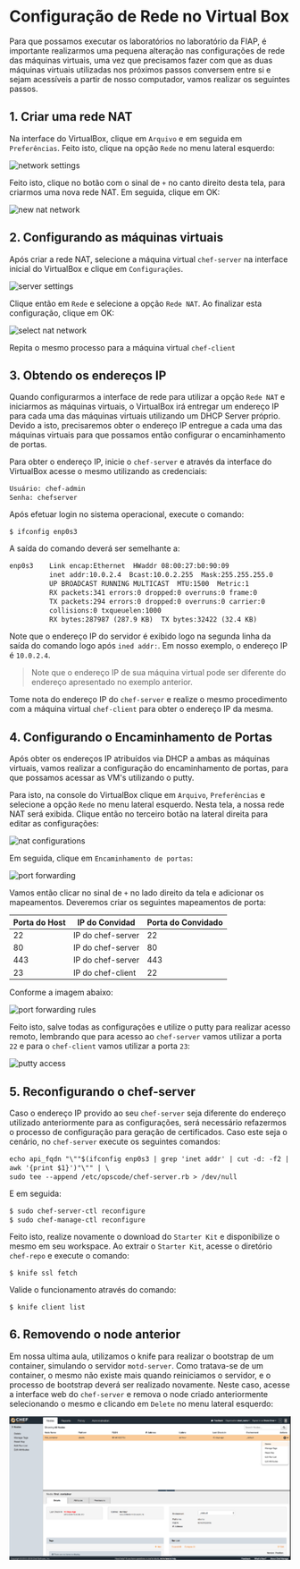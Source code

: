 # Configuração de Rede no Virtual Box

Para que possamos executar os laboratórios no laboratório da FIAP, é importante realizarmos uma pequena alteração nas configurações de rede das máquinas virtuais, uma vez que precisamos fazer com que as duas máquinas virtuais utilizadas nos próximos passos conversem entre si e sejam acessíveis a partir de nosso computador, vamos realizar os seguintes passos.

## 1. Criar uma rede NAT

Na interface do VirtualBox, clique em `Arquivo` e em seguida em `Preferências`. Feito isto, clique na opção `Rede` no menu lateral esquerdo:

![network settings](/images/network_settings.png)

Feito isto, clique no botão com o sinal de `+` no canto direito desta tela, para criarmos uma nova rede NAT. Em seguida, clique em OK:

![new nat network](/images/new_nat_network.png)

## 2. Configurando as máquinas virtuais

Após criar a rede NAT, selecione a máquina virtual `chef-server` na interface inicial do VirtualBox e clique em `Configurações`.

![server settings](/images/server_settings.png)

Clique então em `Rede` e selecione a opção `Rede NAT`. Ao finalizar esta configuração, clique em OK:

![select nat network](/images/select_nat_network.png)

Repita o mesmo processo para a máquina virtual `chef-client`

## 3. Obtendo os endereços IP

Quando configurarmos a interface de rede para utilizar a opção `Rede NAT` e iniciarmos as máquinas virtuais, o VirtualBox irá entregar um endereço IP para cada uma das máquinas virtuais utilizando um DHCP Server próprio. Devido a isto, precisaremos obter o endereço IP entregue a cada uma das máquinas virtuais para que possamos então configurar o encaminhamento de portas.

Para obter o endereço IP, inicie o `chef-server` e através da interface do VirtualBox acesse o mesmo utilizando as credenciais:

    Usuário: chef-admin
    Senha: chefserver

Após efetuar login no sistema operacional, execute o comando:

    $ ifconfig enp0s3

A saída do comando deverá ser semelhante a:

    enp0s3    Link encap:Ethernet  HWaddr 08:00:27:b0:90:09  
              inet addr:10.0.2.4  Bcast:10.0.2.255  Mask:255.255.255.0
              UP BROADCAST RUNNING MULTICAST  MTU:1500  Metric:1
              RX packets:341 errors:0 dropped:0 overruns:0 frame:0
              TX packets:294 errors:0 dropped:0 overruns:0 carrier:0
              collisions:0 txqueuelen:1000
              RX bytes:287987 (287.9 KB)  TX bytes:32422 (32.4 KB)

Note que o endereço IP do servidor é exibido logo na segunda linha da saída do comando logo após `ined addr:`. Em nosso exemplo, o endereço IP é `10.0.2.4`.

> Note que o endereço IP de sua máquina virtual pode ser diferente do endereço apresentado no exemplo anterior.

Tome nota do endereço IP do `chef-server` e realize o mesmo procedimento com a máquina virtual `chef-client` para obter o endereço IP da mesma.

## 4. Configurando o Encaminhamento de Portas

Após obter os endereços IP atribuídos via DHCP a ambas as máquinas virtuais, vamos realizar a configuração do encaminhamento de portas, para que possamos acessar as VM's utilizando o putty.

Para isto, na console do VirtualBox clique em `Arquivo`, `Preferências` e selecione a opção `Rede` no menu lateral esquerdo. Nesta tela, a nossa rede NAT será exibida. Clique então no terceiro botão na lateral direita para editar as configurações:

![nat configurations](/images/nat_configurations.png)

Em seguida, clique em `Encaminhamento de portas`:

![port forwarding](/images/port_forwarding.png)

Vamos então clicar no sinal de `+` no lado direito da tela e adicionar os mapeamentos. Deveremos criar os seguintes mapeamentos de porta:

| Porta do Host | IP do Convidad    | Porta do Convidado |
|---------------|-------------------|--------------------|
| 22            | IP do chef-server | 22                 |
| 80            | IP do chef-server | 80                 |
| 443           | IP do chef-server | 443                |
| 23            | IP do chef-client | 22                 |

Conforme a imagem abaixo:

![port forwarding rules](/images/port_forwarding_rules.png)

Feito isto, salve todas as configurações e utilize o putty para realizar acesso remoto, lembrando que para acesso ao `chef-server` vamos utilizar a porta `22` e para o `chef-client` vamos utilizar a porta `23`:

![putty access](/images/putty_access.png)

## 5. Reconfigurando o chef-server

Caso o endereço IP provido ao seu `chef-server` seja diferente do endereço utilizado anteriormente para as configurações, será necessário refazermos o processo de configuração para geração de certificados. Caso este seja o cenário, no `chef-server` execute os seguintes comandos:

    echo api_fqdn "\""$(ifconfig enp0s3 | grep 'inet addr' | cut -d: -f2 | awk '{print $1}')"\"" | \
    sudo tee --append /etc/opscode/chef-server.rb > /dev/null

E em seguida:

    $ sudo chef-server-ctl reconfigure
    $ sudo chef-manage-ctl reconfigure

Feito isto, realize novamente o download do `Starter Kit` e disponibilize o mesmo em seu workspace. Ao extrair o `Starter Kit`, acesse o diretório `chef-repo` e execute o comando:

    $ knife ssl fetch

Valide o funcionamento através do comando:

    $ knife client list

## 6. Removendo o node anterior

Em nossa ultima aula, utilizamos o knife para realizar o bootstrap de um container, simulando o servidor `motd-server`. Como tratava-se de um container, o mesmo não existe mais quando reiniciamos o servidor, e o processo de bootstrap deverá ser realizado novamente. Neste caso, acesse a interface web do `chef-server` e remova o node criado anteriormente selecionando o mesmo e clicando em `Delete` no menu lateral esquerdo:

![delete node](/images/delete_node.png)

